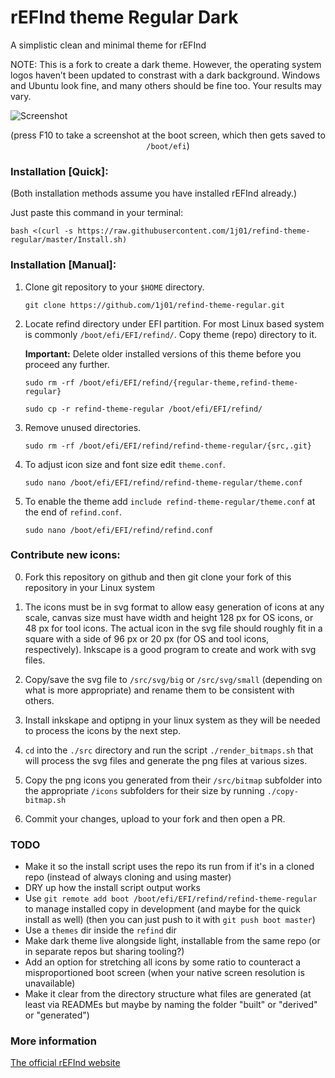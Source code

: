 # rEFInd theme Regular Dark

A simplistic clean and minimal theme for rEFInd

NOTE: This is a fork to create a dark theme.
However, the operating system logos haven’t been updated to constrast with a dark background.
Windows and Ubuntu look fine, and many others should be fine too. Your results may vary.

![Screenshot](https://i.imgur.com/0AEk8BF.png)

<p align="center">(press F10 to take a screenshot at the boot screen, which then gets saved to <code>/boot/efi</code>)</p>

### Installation [Quick]:

(Both installation methods assume you have installed rEFInd already.)

Just paste this command in your terminal:
```
bash <(curl -s https://raw.githubusercontent.com/1j01/refind-theme-regular/master/Install.sh)
```

### Installation [Manual]:

1. Clone git repository to your `$HOME` directory.
   ```
   git clone https://github.com/1j01/refind-theme-regular.git
   ```

2. Locate refind directory under EFI partition. For most Linux based system is commonly `/boot/efi/EFI/refind/`. Copy theme (repo) directory to it.

   **Important:** Delete older installed versions of this theme before you proceed any further.

   ```
   sudo rm -rf /boot/efi/EFI/refind/{regular-theme,refind-theme-regular}
   ```
   ```
   sudo cp -r refind-theme-regular /boot/efi/EFI/refind/
   ```
3. Remove unused directories.
   ```
   sudo rm -rf /boot/efi/EFI/refind/refind-theme-regular/{src,.git}
   ```

4. To adjust icon size and font size edit `theme.conf`.
   ```
   sudo nano /boot/efi/EFI/refind/refind-theme-regular/theme.conf
   ```

5. To enable the theme add `include refind-theme-regular/theme.conf` at the end of `refind.conf`.
   ```
   sudo nano /boot/efi/EFI/refind/refind.conf
   ```

### Contribute new icons:

0. Fork this repository on github and then git clone your fork of this repository in your Linux system

1. The icons must be in svg format to allow easy generation of icons at any scale, canvas size must have width and height 128 px for OS icons, or 48 px for tool icons. The actual icon in the svg file should roughly fit in a square with a side of 96 px or 20 px (for OS and tool icons, respectively). Inkscape is a good program to create and work with svg files.

2. Copy/save the svg file to `/src/svg/big` or `/src/svg/small` (depending on what is more appropriate) and rename them to be consistent with others.

3. Install inkskape and optipng in your linux system as they will be needed to process the icons by the next step.

4. `cd` into the `./src` directory and run the script `./render_bitmaps.sh` that will process the svg files and generate the png files at various sizes.

5. Copy the png icons you generated from their `/src/bitmap` subfolder into the appropriate `/icons` subfolders for their size by running `./copy-bitmap.sh`

6. Commit your changes, upload to your fork and then open a PR.


### TODO

- Make it so the install script uses the repo its run from if it's in a cloned repo (instead of always cloning and using master)
- DRY up how the install script output works
- Use `git remote add boot /boot/efi/EFI/refind/refind-theme-regular` to manage installed copy in development (and maybe for the quick install as well) (then you can just push to it with `git push boot master`)
- Use a `themes` dir inside the `refind` dir
- Make dark theme live alongside light, installable from the same repo (or in separate repos but sharing tooling?)
- Add an option for stretching all icons by some ratio to counteract a misproportioned boot screen (when your native screen resolution is unavailable)
- Make it clear from the directory structure what files are generated (at least via READMEs but maybe by naming the folder "built" or "derived" or "generated")

### More information

[The official rEFInd website](http://www.rodsbooks.com/refind/)

